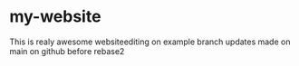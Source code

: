 # my-website
This is realy awesome websiteediting on example branch
updates made on main on github before rebase2
